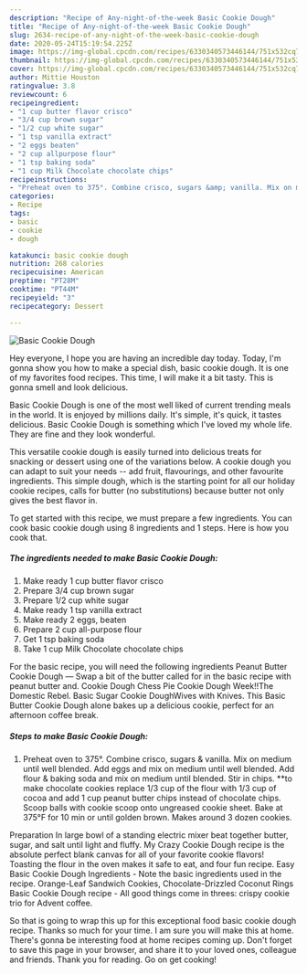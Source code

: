 ```yaml
---
description: "Recipe of Any-night-of-the-week Basic Cookie Dough"
title: "Recipe of Any-night-of-the-week Basic Cookie Dough"
slug: 2634-recipe-of-any-night-of-the-week-basic-cookie-dough
date: 2020-05-24T15:19:54.225Z
image: https://img-global.cpcdn.com/recipes/6330340573446144/751x532cq70/basic-cookie-dough-recipe-main-photo.jpg
thumbnail: https://img-global.cpcdn.com/recipes/6330340573446144/751x532cq70/basic-cookie-dough-recipe-main-photo.jpg
cover: https://img-global.cpcdn.com/recipes/6330340573446144/751x532cq70/basic-cookie-dough-recipe-main-photo.jpg
author: Mittie Houston
ratingvalue: 3.8
reviewcount: 6
recipeingredient:
- "1 cup butter flavor crisco"
- "3/4 cup brown sugar"
- "1/2 cup white sugar"
- "1 tsp vanilla extract"
- "2 eggs beaten"
- "2 cup allpurpose flour"
- "1 tsp baking soda"
- "1 cup Milk Chocolate chocolate chips"
recipeinstructions:
- "Preheat oven to 375°. Combine crisco, sugars &amp; vanilla. Mix on medium until well blended. Add eggs and mix on medium until well blended. Add flour &amp; baking soda and mix on medium until blended. Stir in chips.  **to make chocolate cookies replace 1/3 cup of the flour with 1/3 cup of cocoa and add 1 cup peanut butter chips instead of chocolate chips. Scoop balls with cookie scoop onto ungreased cookie sheet. Bake at 375°F for 10 min or until golden brown. Makes around 3 dozen cookies."
categories:
- Recipe
tags:
- basic
- cookie
- dough

katakunci: basic cookie dough 
nutrition: 268 calories
recipecuisine: American
preptime: "PT28M"
cooktime: "PT44M"
recipeyield: "3"
recipecategory: Dessert

---
```



![Basic Cookie Dough](https://img-global.cpcdn.com/recipes/6330340573446144/751x532cq70/basic-cookie-dough-recipe-main-photo.jpg)

Hey everyone, I hope you are having an incredible day today. Today, I'm gonna show you how to make a special dish, basic cookie dough. It is one of my favorites food recipes. This time, I will make it a bit tasty. This is gonna smell and look delicious.

Basic Cookie Dough is one of the most well liked of current trending meals in the world. It is enjoyed by millions daily. It's simple, it's quick, it tastes delicious. Basic Cookie Dough is something which I've loved my whole life. They are fine and they look wonderful.

This versatile cookie dough is easily turned into delicious treats for snacking or dessert using one of the variations below. A cookie dough you can adapt to suit your needs -- add fruit, flavourings, and other favourite ingredients. This simple dough, which is the starting point for all our holiday cookie recipes, calls for butter (no substitutions) because butter not only gives the best flavor in.


To get started with this recipe, we must prepare a few ingredients. You can cook basic cookie dough using 8 ingredients and 1 steps. Here is how you cook that.

<!--inarticleads1-->

##### The ingredients needed to make Basic Cookie Dough:

1. Make ready 1 cup butter flavor crisco
1. Prepare 3/4 cup brown sugar
1. Prepare 1/2 cup white sugar
1. Make ready 1 tsp vanilla extract
1. Make ready 2 eggs, beaten
1. Prepare 2 cup all-purpose flour
1. Get 1 tsp baking soda
1. Take 1 cup Milk Chocolate chocolate chips


For the basic recipe, you will need the following ingredients Peanut Butter Cookie Dough — Swap a bit of the butter called for in the basic recipe with peanut butter and. Cookie Dough Chess Pie Cookie Dough Week!!The Domestic Rebel. Basic Sugar Cookie DoughWives with Knives. This Basic Butter Cookie Dough alone bakes up a delicious cookie, perfect for an afternoon coffee break. 

<!--inarticleads2-->

##### Steps to make Basic Cookie Dough:

1. Preheat oven to 375°. Combine crisco, sugars &amp; vanilla. Mix on medium until well blended. Add eggs and mix on medium until well blended. Add flour &amp; baking soda and mix on medium until blended. Stir in chips.  **to make chocolate cookies replace 1/3 cup of the flour with 1/3 cup of cocoa and add 1 cup peanut butter chips instead of chocolate chips. Scoop balls with cookie scoop onto ungreased cookie sheet. Bake at 375°F for 10 min or until golden brown. Makes around 3 dozen cookies.


Preparation In large bowl of a standing electric mixer beat together butter, sugar, and salt until light and fluffy. My Crazy Cookie Dough recipe is the absolute perfect blank canvas for all of your favorite cookie flavors! Toasting the flour in the oven makes it safe to eat, and four fun recipe. Easy Basic Cookie Dough Ingredients - Note the basic ingredients used in the recipe. Orange-Leaf Sandwich Cookies, Chocolate-Drizzled Coconut Rings Basic Cookie Dough recipe - All good things come in threes: crispy cookie trio for Advent coffee. 

So that is going to wrap this up for this exceptional food basic cookie dough recipe. Thanks so much for your time. I am sure you will make this at home. There's gonna be interesting food at home recipes coming up. Don't forget to save this page in your browser, and share it to your loved ones, colleague and friends. Thank you for reading. Go on get cooking!
